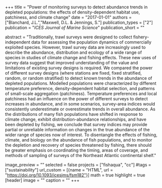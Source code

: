 +++
title = "Power of monitoring surveys to detect abundance trends in depleted populations: the effects of density-dependent habitat use, patchiness, and climate change"
date = "2017-01-01"
authors = ["Blanchard, J.L.","Maxwell, D.L. & Jennings, S."]
publication_types = ["2"]
publication = "_ICES Journal of Marine Science_"
publication_short = ""

abstract = "Traditionally, trawl surveys were designed to collect fishery-independent data for assessing the population dynamics of commercially exploited species. However, trawl survey data are increasingly used to describe the abundance, distribution and ecology of a wide range of species in studies of climate change and fishing effects. These new uses of survey data suggest that improved understanding of the value and limitations of existing survey designs is required. We compared the power of different survey designs (where stations are fixed, fixed stratified, random, or random stratified) to detect known trends in the abundance of depleted populations. Modelled populations were characterized by different temperature preference, density-dependent habitat selection, and patterns of small-scale aggregation (patchiness). Temperature preferences and local patchiness had an influence on the power of different surveys to detect increases in abundance, and in some scenarios, survey-area indices would consistently underestimate or overestimate trends in overall abundance. As the distributions of many fish populations have shifted in response to climate change, exhibit distribution-abundance relationships, and have been depleted by fishing, we conclude that survey indices may provide partial or unreliable information on changes in the true abundance of the wider range of species now of interest. To disentangle the effects of fishing, climate, and biology on the abundance of fish populations, and to monitor the depletion and recovery of species threatened by fishing, there should be greater emphasis on coordinating the timing, areas of coverage, and methods of sampling of surveys of the Northeast Atlantic continental shelf."

image_preview = ""
selected = false
projects = ["fishaqua", "cc"]
#tags = ["sustainability"]
url_custom = [{name = "HTML", url = "https://doi.org/10.1093/icesjms/fsm182"}]
math = true
highlight = true
[header]
image = ""
caption = ""
+++


